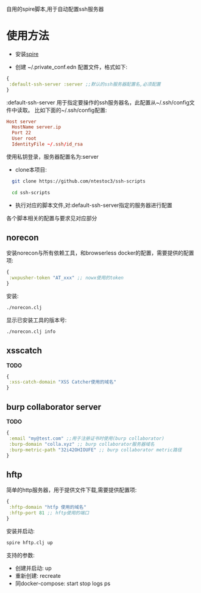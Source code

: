 
自用的spire脚本,用于自动配置ssh服务器

# 使用方法
-  安装[spire](https://github.com/epiccastle/spire)
  
-  创建 ~/.private_conf.edn 配置文件，格式如下:
```clojure
{
 :default-ssh-server :server ;;默认的ssh服务器配置名,必须配置
}
```
  :default-ssh-server 用于指定要操作的ssh服务器名，此配置从\~/.ssh/config文件中读取。
  比如下面的\~/.ssh/config配置:
```conf 
Host server
  HostName server.ip
  Port 22
  User root
  IdentityFile ~/.ssh/id_rsa
```
  使用私钥登录，服务器配置名为:server
  
-  clone本项目:
```sh 
  git clone https://github.com/ntestoc3/ssh-scripts
  
  cd ssh-scripts
```

-  执行对应的脚本文件,对:default-ssh-server指定的服务器进行配置

  各个脚本相关的配置与要求见对应部分
  
## norecon 
 安装norecon与所有依赖工具，和browserless docker的配置，需要提供的配置项:
```clojure 
{
 :wxpusher-token "AT_xxx" ;; nowx使用的token
}
```

  安装:
```sh
./norecon.clj 
```
   
  显示已安装工具的版本号:
```sh 
./norecon.clj info
```

## xsscatch 
 **TODO**
```clojure 
{
 :xss-catch-domain "XSS Catcher使用的域名"
}
```

## burp collaborator server
 **TODO**
```clojure 
{
 :email "my@test.com" ;;用于注册证书时使用(burp collaborator)
 :burp-domain "colla.xyz" ;; burp collaborator服务器域名
 :burp-metric-path "32i42OHIOUFE" ;; burp collaborator metric路径
}
```
## hftp
   简单的http服务器，用于提供文件下载,需要提供配置项:
```clojure 
{
 :hftp-domain "htfp 使用的域名"
 :hftp-port 81 ;; hftp使用的端口
}
```
   安装并启动:
```sh 
spire hftp.clj up
```
   支持的参数:
   - 创建并启动: up
   - 重新创建: recreate
   - 同docker-compose: start stop logs ps

   
